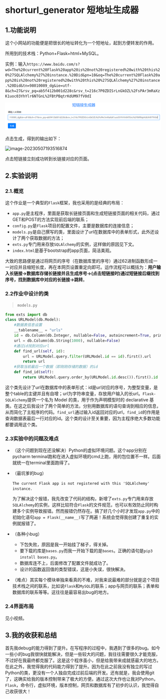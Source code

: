 # shorturl_generator 短地址生成器

## 1.功能说明

这个小网站的功能便是把很长的地址转化为一个短地址，起到方便转发的作用。

所用到的技术栈：Python+Flask+html+MySQL。

实例：输入```https://www.baidu.com/s?wd=The%20current%20Flask%20app%20is%20not%20registered%20with%20this%20%27SQLAlchemy%27%20instance.%20Did&pn=10&oq=The%20current%20Flask%20app%20is%20not%20registered%20with%20this%20%27SQLAlchemy%27%20instance.%20Did&tn=98010089_dg&ie=utf-8&ch=27&rsv_pq=ab5f412b001d228c&rsv_t=216c7P0ZDISrLnGkOZL%2FsPAr3mRaXzK1uoc03YhYlr6NTGnL%2FBtPBqtrKdUM97fV0dI```

![image-20230507193516874](static/1.png)

点击生成，得到的输出如下：

![image-20230507193516874](../../../blog/themes/new2/source/img/2-16834594419224.png)

点击短链接立刻成功转到长链接对应的页面。

## 2.实验说明

### 2.1.概览

这个作业是一个典型的```Flask```框架，我也采用的是经典的布局：

- `app.py`是主程序，里面是获取长链接页面和生成短链接页面的相关代码，通过GET和POST的方法实现前后端的联系；
- `config.py`是`Flask`项目的配置文件，主要是数据库的连接信息；
- `models.py`是自己撰写的类，里面设计了url在数据库中的表单形式，此外还设计了两个获取数据的方法；
- `exts.py`专门用来存放`SQLAlchemy`的实例，这样做的原因见下文。
- `index.html`是基于bootstrap的app页面，简洁美观。

大致的思路便是通过将网页的序号（在数据库里的序号）通过62进制函数形成一一对应并且缩短长度，再在本网页设置重定向即可。运作流程可以概括为：**用户输入长链接->数据库存储长链接并且生成序号->(点击短链接时)通过短链接后缀找到序号，找到数据库中对应的长链接->跳转**。

### 2.2作业中设计的类

> `models.py`

```python
from exts import db
class URLModel(db.Model):
    #数据表信息设置
    __tablename__ = "urls"
    id = db.Column(db.Integer, nullable=False, autoincrement=True, primary_key=True)
    url = db.Column(db.String(1000), nullable=False)
    #通过id找到对应url
    def find_url(self, id):
        url = URLModel.query.filter(URLModel.id == id).first().url
        return url
    #获取当前最后一个数据（即刚刚存储的数据）的id
    def find_id(self):
        return URLModel.query.order_by(URLModel.id.desc()).first().id
```

这个类先设计了url在数据库中的表单形式：id是url对应的序号，为整型变量，是整个table的主键并且有自增；url为字符串变量，存放用户输入的长url。`Flask-SQLAlchemy`提供一个名为 Model 的类，用于作为声明模型时的 declarative 基类。在这之后我设计了两个简单的方法，分别用数据库的语句查询到相应的信息，从而简化了主程序的代码。`find_url`通过输入id返回对应的url，`find_id`的作用是查询数据表最后一行对应的id。这个类的设计至关重要，因为主程序绝大多数功能都要调用这个类。

### 2.3实验中的问题及难点

- （这个问题到现在还没解决）Python的虚拟环境问题。这个app分别在pycharm terminal跑和在进入虚拟环境的cmd上跑，用的包位置不一样。后面就统一在terminal里面跑得了。

- （最坑爹的bug）

  `The current Flask app is not registered with this 'SQLAlchemy' instance.`

  为了解决这个报错，我先改变了代码的结构，新增了`exts.py`专门用来存放`SQLAlchemy`的实例，这样比较符合`Flask`的文件规范，也可以有效防止同时构建多个实例导致报错。然而报错仍然存在。搞了好几个小时才发现`app.py`中的初始化语句`app = Flask(__name__)`写了两遍！系统会觉得我创建了重复的实例就报错了。

- （各种小bug）

  - 下包失败，原因是我一开始挂了梯子，得关掉。
  - 要下载的库是`bases.py`而我一开始下载的是`bases`。正确的语句是`pip3 install bases.py`。
  - 数据库连不上，后面修改了配置文件就成功了。
  - 设计的函数返回值的类型错误，这是小失误，很快解决。
  
- （难点）其实每个模块单独来看真的不难，对我来说最难的部分就是这个项目技术栈之间的联系，比如说`Flask`和`MySQL`的联系；app与网页的联系；表单和数据库的联系等等。这往往是最容易出bug的地方。

### 2.4界面布局

见小视频。

## 3.我的收获和总结

首先我debug的能力得到了提升。在写程序的过程中，我遇到了很多的bug。如今一些小的bug我很快就能解决，但是一些较大的问题，我往往需要很久才能克服，不过好在我最终都克服了。这是这个程序虽小，但是给我带来成就感最大的地方。在此之外，我觉得我的代码能力得到了提升。因为在此之前我没有独立的写过Python的类，更没有一个人独自完成过前后端的开发。还有就是，我会使用git了，这确实给我的版本控制带来了极大的方便。通过这次大作也让我对Python，`Flask`，命令行，虚拟环境，版本控制，网页和数据库有了初步的认识，我觉得自己收获很大！
